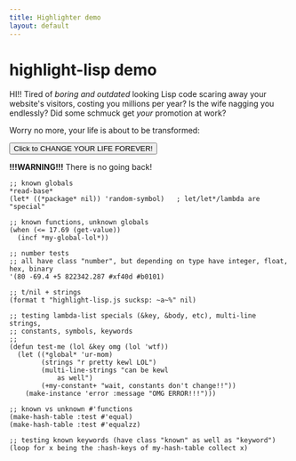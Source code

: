 ```yaml
---
title: Highlighter demo
layout: default
---
```


highlight-lisp demo
===================

HI!! Tired of *boring and outdated* looking Lisp code scaring away your website's
visitors, costing you millions per year? Is the wife nagging you endlessly? Did
some schmuck get *your* promotion at work?

Worry no more, your life is about to be transformed:

<input
    type="button"
    value="Click to CHANGE YOUR LIFE FOREVER!"
    id="highlight_btn"
    onclick="HighlightLisp.highlight_auto(); document.getElementById('highlight_btn').style.display='none';"
/>

**!!!WARNING!!!** There is no going back!

<pre><code class="lisp">;; known globals
*read-base*
(let* ((*package* nil)) 'random-symbol)   ; let/let*/lambda are "special"

;; known functions, unknown globals
(when (<= 17.69 (get-value))
  (incf *my-global-lol*))

;; number tests
;; all have class "number", but depending on type have integer, float, hex, binary
'(80 -69.4 +5 822342.287 #xf40d #b0101)

;; t/nil + strings
(format t "highlight-lisp.js sucksp: ~a~%" nil)

;; testing lambda-list specials (&key, &body, etc), multi-line strings,
;; constants, symbols, keywords
;;
(defun test-me (lol &key omg (lol 'wtf))
  (let ((*global* 'ur-mom)
        (strings "r pretty kewl LOL")
        (multi-line-strings "can be kewl
            as well")
        (+my-constant+ "wait, constants don't change!!"))
    (make-instance 'error :message "OMG ERROR!!!")))

;; known vs unknown #'functions
(make-hash-table :test #'equal)
(make-hash-table :test #'equalzz)

;; testing known keywords (have class "known" as well as "keyword")
(loop for x being the :hash-keys of my-hash-table collect x)</code></pre>

